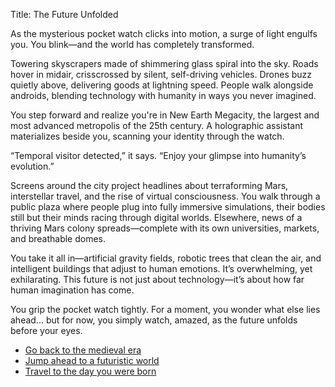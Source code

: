 
Title: The Future Unfolded

As the mysterious pocket watch clicks into motion, a surge of light engulfs you. You blink—and the world has completely transformed.

Towering skyscrapers made of shimmering glass spiral into the sky. Roads hover in midair, crisscrossed by silent, self-driving vehicles. Drones buzz quietly above, delivering goods at lightning speed. People walk alongside androids, blending technology with humanity in ways you never imagined.

You step forward and realize you're in New Earth Megacity, the largest and most advanced metropolis of the 25th century. A holographic assistant materializes beside you, scanning your identity through the watch.

“Temporal visitor detected,” it says. “Enjoy your glimpse into humanity’s evolution.”

Screens around the city project headlines about terraforming Mars, interstellar travel, and the rise of virtual consciousness. You walk through a public plaza where people plug into fully immersive simulations, their bodies still but their minds racing through digital worlds. Elsewhere, news of a thriving Mars colony spreads—complete with its own universities, markets, and breathable domes.

You take it all in—artificial gravity fields, robotic trees that clean the air, and intelligent buildings that adjust to human emotions. It’s overwhelming, yet exhilarating. This future is not just about technology—it’s about how far human imagination has come.

You grip the pocket watch tightly. For a moment, you wonder what else lies ahead... but for now, you simply watch, amazed, as the future unfolds before your eyes.

 - [Go back to the medieval era](https://github.com/PustiRay/choose-your-own-adventure/blob/pusti/medieval.md)
 - [Jump ahead to a futuristic world](https://github.com/PustiRay/choose-your-own-adventure/blob/khushi/future.md)
 - [Travel to the day you were born](https://github.com/PustiRay/choose-your-own-adventure/blob/main/birth_day.md)
 

